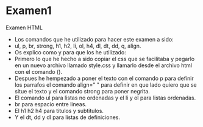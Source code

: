 # Examen1
Examen HTML 
- Los comandos que he utilizado para hacer este examen a sido: <br>
- ul, p, br, strong, h1, h2, li, ol, h4, dl, dt, dd, q, align. <br>
- Os explico como y para que los he utilizado: <br>
- Primero lo que he hecho a sido copiar el css que se facilitaba y pegarlo en un nuevo archivo llamado style.css y llamarlo desde el archivo html con el comando (<link href="" rel="" type="">). <br>
- Despues he hempezado a poner el texto con el comando p para definir los parrafos el comando align=" " para definir en que lado quiero que se situe el texto y el comando strong para poner negrita. <br>
- El comando ul para listas no ordenadas y el li y ol para listas ordenadas. <br>
- br para espacio entre lineas. <br>
- El h1 h2 h4 para titulos y subtitulos. <br>
- Y el dt, dd y dl para listas de definiciones. <br>
